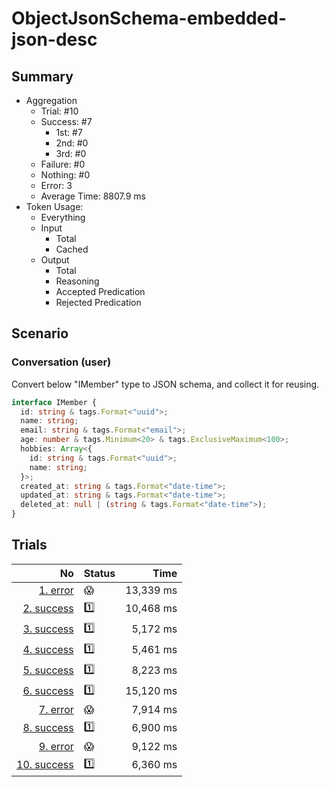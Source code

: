 # ObjectJsonSchema-embedded-json-desc
## Summary
  - Aggregation
    - Trial: #10
    - Success: #7
      - 1st: #7
      - 2nd: #0
      - 3rd: #0
    - Failure: #0
    - Nothing: #0
    - Error: 3
    - Average Time: 8807.9 ms
  - Token Usage:
    - Everything
    - Input
      - Total
      - Cached
    - Output
      - Total
      - Reasoning
      - Accepted Predication
      - Rejected Predication

## Scenario
### Conversation (user)
Convert below "IMember" type to JSON schema, and collect it for reusing.

```ts
interface IMember {
  id: string & tags.Format<"uuid">;
  name: string;
  email: string & tags.Format<"email">;
  age: number & tags.Minimum<20> & tags.ExclusiveMaximum<100>;
  hobbies: Array<{
    id: string & tags.Format<"uuid">;
    name: string;
  }>;
  created_at: string & tags.Format<"date-time">;
  updated_at: string & tags.Format<"date-time">;
  deleted_at: null | (string & tags.Format<"date-time">);
}
```

## Trials
No | Status | Time
---:|:-------|------:
[1. error](./trials/1.error.json) | 😱 | 13,339 ms
[2. success](./trials/2.success.json) | 1️⃣ | 10,468 ms
[3. success](./trials/3.success.json) | 1️⃣ | 5,172 ms
[4. success](./trials/4.success.json) | 1️⃣ | 5,461 ms
[5. success](./trials/5.success.json) | 1️⃣ | 8,223 ms
[6. success](./trials/6.success.json) | 1️⃣ | 15,120 ms
[7. error](./trials/7.error.json) | 😱 | 7,914 ms
[8. success](./trials/8.success.json) | 1️⃣ | 6,900 ms
[9. error](./trials/9.error.json) | 😱 | 9,122 ms
[10. success](./trials/10.success.json) | 1️⃣ | 6,360 ms